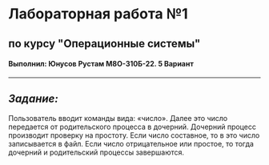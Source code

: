 # Лабораторная работа №1
## по курсу "Операционные системы"
#### Выполнил: Юнусов Рустам М8О-310Б-22. 5 Вариант
---
## *Задание:*
Пользователь вводит команды вида: «число<endline>». Далее это число передается от родительского процесса в дочерний. Дочерний процесс производит проверку на простоту. Если число составное, то в это число записывается в файл. Если число отрицательное или простое, то тогда дочерний и родительский процессы завершаются.